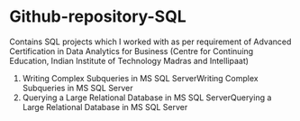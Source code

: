 # Github-repository-SQL 
Contains SQL projects which I worked with as per requirement of Advanced Certification in Data Analytics for Business (Centre for Continuing Education, Indian Institute of Technology Madras and Intellipaat)
1.  Writing Complex Subqueries in MS SQL ServerWriting Complex Subqueries in MS SQL Server 
2.  Querying a Large Relational Database in MS SQL ServerQuerying a Large Relational Database in MS SQL Server 
